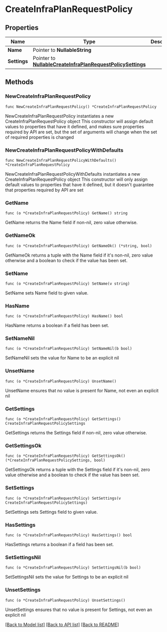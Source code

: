 # CreateInfraPlanRequestPolicy

## Properties

Name | Type | Description | Notes
------------ | ------------- | ------------- | -------------
**Name** | Pointer to **NullableString** |  | [optional] 
**Settings** | Pointer to [**NullableCreateInfraPlanRequestPolicySettings**](CreateInfraPlanRequestPolicySettings.md) |  | [optional] 

## Methods

### NewCreateInfraPlanRequestPolicy

`func NewCreateInfraPlanRequestPolicy() *CreateInfraPlanRequestPolicy`

NewCreateInfraPlanRequestPolicy instantiates a new CreateInfraPlanRequestPolicy object
This constructor will assign default values to properties that have it defined,
and makes sure properties required by API are set, but the set of arguments
will change when the set of required properties is changed

### NewCreateInfraPlanRequestPolicyWithDefaults

`func NewCreateInfraPlanRequestPolicyWithDefaults() *CreateInfraPlanRequestPolicy`

NewCreateInfraPlanRequestPolicyWithDefaults instantiates a new CreateInfraPlanRequestPolicy object
This constructor will only assign default values to properties that have it defined,
but it doesn't guarantee that properties required by API are set

### GetName

`func (o *CreateInfraPlanRequestPolicy) GetName() string`

GetName returns the Name field if non-nil, zero value otherwise.

### GetNameOk

`func (o *CreateInfraPlanRequestPolicy) GetNameOk() (*string, bool)`

GetNameOk returns a tuple with the Name field if it's non-nil, zero value otherwise
and a boolean to check if the value has been set.

### SetName

`func (o *CreateInfraPlanRequestPolicy) SetName(v string)`

SetName sets Name field to given value.

### HasName

`func (o *CreateInfraPlanRequestPolicy) HasName() bool`

HasName returns a boolean if a field has been set.

### SetNameNil

`func (o *CreateInfraPlanRequestPolicy) SetNameNil(b bool)`

 SetNameNil sets the value for Name to be an explicit nil

### UnsetName
`func (o *CreateInfraPlanRequestPolicy) UnsetName()`

UnsetName ensures that no value is present for Name, not even an explicit nil
### GetSettings

`func (o *CreateInfraPlanRequestPolicy) GetSettings() CreateInfraPlanRequestPolicySettings`

GetSettings returns the Settings field if non-nil, zero value otherwise.

### GetSettingsOk

`func (o *CreateInfraPlanRequestPolicy) GetSettingsOk() (*CreateInfraPlanRequestPolicySettings, bool)`

GetSettingsOk returns a tuple with the Settings field if it's non-nil, zero value otherwise
and a boolean to check if the value has been set.

### SetSettings

`func (o *CreateInfraPlanRequestPolicy) SetSettings(v CreateInfraPlanRequestPolicySettings)`

SetSettings sets Settings field to given value.

### HasSettings

`func (o *CreateInfraPlanRequestPolicy) HasSettings() bool`

HasSettings returns a boolean if a field has been set.

### SetSettingsNil

`func (o *CreateInfraPlanRequestPolicy) SetSettingsNil(b bool)`

 SetSettingsNil sets the value for Settings to be an explicit nil

### UnsetSettings
`func (o *CreateInfraPlanRequestPolicy) UnsetSettings()`

UnsetSettings ensures that no value is present for Settings, not even an explicit nil

[[Back to Model list]](../README.md#documentation-for-models) [[Back to API list]](../README.md#documentation-for-api-endpoints) [[Back to README]](../README.md)


